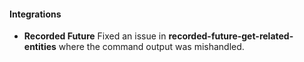 
#### Integrations
- __Recorded Future__
Fixed an issue in **recorded-future-get-related-entities** where the command output was mishandled.